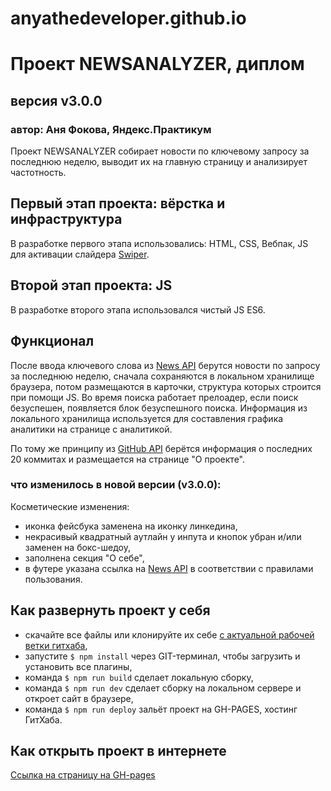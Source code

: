 # anyathedeveloper.github.io

# **Проект NEWSANALYZER, диплом** 
## версия v3.0.0
### автор: Аня Фокова, Яндекс.Практикум

Проект NEWSANALYZER собирает новости по ключевому запросу за последнюю неделю, выводит их на главную страницу и анализирует частотность. 

## Первый этап проекта: вёрстка и инфраструктура

В разработке первого этапа использовались: HTML, CSS, Вебпак, JS для активации слайдера [Swiper](https://swiperjs.com/). 

## Второй этап проекта: JS

В разработке второго этапа использовался чистый JS ES6. 

## Функционал 

После ввода ключевого слова из [News API](https://newsapi.org/) берутся новости по запросу за последнюю неделю, сначала сохраняются в локальном хранилище браузера, потом размещаются в карточки, структура которых строится при помощи JS. Во время поиска работает прелоадер, если поиск безуспешен, появляется блок безуспешного поиска. Информация из локального хранилища используется для составления графика аналитики на странице с аналитикой. 

По тому же принципу из [GitHub API](https://developer.github.com/v3/) берётся информация о последних 20 коммитах и размещается на странице "О проекте".

### что изменилось в новой версии (v3.0.0):

Косметические изменения: 

- иконка фейсбука заменена на иконку линкедина, 
- некрасивый квадратный аутлайн у инпута и кнопок убран и/или заменен на бокс-шедоу,
- заполнена секция "О себе", 
- в футере указана ссылка на [News API](https://newsapi.org/) в соответствии с правилами пользования. 

## Как развернуть проект у себя 

- скачайте все файлы или клонируйте их себе [с актуальной рабочей ветки гитхаба](https://github.com/anyathedeveloper/theworld),
- запустите `$ npm install` через GIT-терминал, чтобы загрузить и установить все плагины, 
- команда `$ npm run build` сделает локальную сборку, 
- команда `$ npm run dev` сделает сборку на локальном сервере и откроет сайт в браузере, 
- команда `$ npm run deploy` зальёт проект на GH-PAGES, хостинг ГитХаба. 

## Как открыть проект в интернете

[Ссылка на страницу на GH-pages](https://anyathedeveloper.github.io/theworld/index.html)
